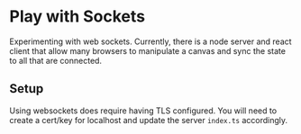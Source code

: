 # Play with Sockets

Experimenting with web sockets. Currently, there is a node server and react client that allow many browsers to manipulate a canvas and sync the state to all that are connected.

## Setup

Using websockets does require having TLS configured. You will need to create a cert/key for localhost and update the server `index.ts` accordingly.
